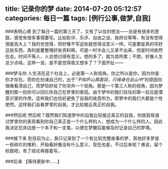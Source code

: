 title: 记录你的梦
date: 2014-07-20 05:12:57
categories: 每日一篇
tags: [例行公事,做梦,自我]
---

###表明心境
到了每日一篇的第三天了，又有了以往的想法——总是有很多的思路，感觉有很多事情要写。比如影评、乐评、自由之说、政府论等等，有没有觉得很是高大上？我的也觉得，但好像不写这些就觉得没意义一样。可是要是真的写好这些东西，真的是要整理好些资料啊，可是一时半会儿又拿不出来，但是时间依然在走。时间不等人，人总想过得有意义。想的多了，就为其所累；不想，好像人生总少点啥。这样一说，是不是觉得我又想多了？下面开扯——

###梦与你
人生活在这个社会上，必是第一人称视角。你之所以是你，因为你是你才存在。而你在扮演自己时，出于“*不知庐山真面目，只缘身在此山中*”的原因你很难看清自己，而梦恰好给了你另外一个视角。那是一个第三人称的视角，因为梦醒的那一刻你可以回忆你自己在梦里的表现。由于梦中的我们往往的第一反应是潜意识里的作用，这样我们也恰好避免了自我的故意所为，即梦中的我们大都是个性使然。这样我们会看梦里的自我，才比较接近真正的自我。

###然后呢
然后呢？<!-- more-->既然我们知道梦中的自我比较接近真正的自我，你就容易通过梦里你的表现看到你自己真正是一个什么样的人，想成为一个什么样的人。因此我决定在床边放一个本子和一支笔，以便在梦醒后能够及时记录自己的梦境。

###接下来
到目前为止，我只记录到了一个有比较完整故事的梦，其他好多梦是一些碎片的堆积，开始看好像没有什么意义，现在也是，不过后来呢？难说，留个标题吧，有了结论再接着写。

###后来
【等待更新中……】